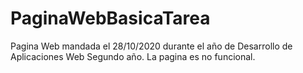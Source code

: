 # PaginaWebBasicaTarea
Pagina Web mandada el 28/10/2020 durante el año de Desarrollo de Aplicaciones Web Segundo año. La pagina es no funcional.

